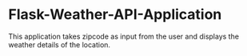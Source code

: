 # Flask-Weather-API-Application
This application takes zipcode as input from the user and displays the weather details of the location.
